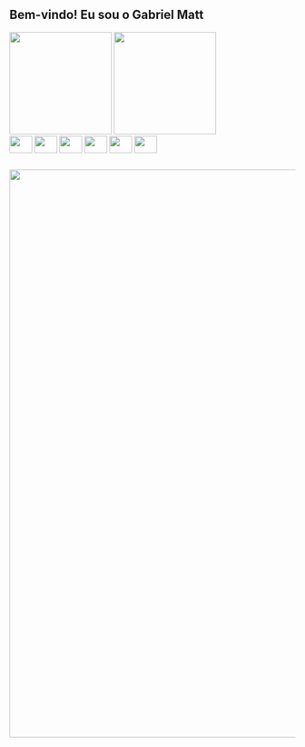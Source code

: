 ## Bem-vindo! Eu sou o Gabriel Matt

<div>
<img height="180em" src="https://github-readme-stats.vercel.app/api?username=apenasDuart&theme=synthwave&show_icons=true"> 
<img height="180em" src="https://github-readme-stats.vercel.app/api/top-langs/?username=apenasDuart&layout=compact&theme=synthwave">
</div>

<div>
  <img align="center" height="30" width="40" src="https://cdn.jsdelivr.net/gh/devicons/devicon@latest/icons/html5/html5-original.svg" />
  <img align="center" height="30" width="40" src="https://cdn.jsdelivr.net/gh/devicons/devicon@latest/icons/css3/css3-original.svg" />
  <img align="center" height="30" width="40" src="https://cdn.jsdelivr.net/gh/devicons/devicon@latest/icons/javascript/javascript-original.svg" />
  <img align="center" height="30" width="40" src="https://cdn.jsdelivr.net/gh/devicons/devicon@latest/icons/python/python-original.svg" />
  <img align="center" height="30" width="40" src="https://cdn.jsdelivr.net/gh/devicons/devicon@latest/icons/go/go-original-wordmark.svg" />
  <img align="center" height="30" width="40" src="https://cdn.jsdelivr.net/gh/devicons/devicon@latest/icons/cplusplus/cplusplus-original.svg" />
</div>

## 

<div>
  <img align="center" height="1000em" src="https://media.giphy.com/media/v1.Y2lkPTc5MGI3NjExeHhhcW85NzBjaDMyY2djbHB0cTgzbG14NHh5bW1oeHJya3l6ZGM2NSZlcD12MV9pbnRlcm5hbF9naWZfYnlfaWQmY3Q9Zw/Gf5QiP1TWCO8qYKmt7/giphy.gif">
</div>

          
